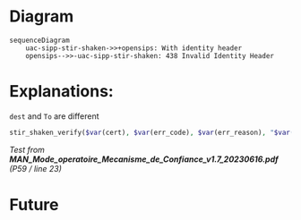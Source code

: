 # Diagram
```mermaid
sequenceDiagram
    uac-sipp-stir-shaken->>+opensips: With identity header
    opensips-->>-uac-sipp-stir-shaken: 438 Invalid Identity Header
```

# Explanations:
`dest` and `To` are different
```php
stir_shaken_verify($var(cert), $var(err_code), $var(err_reason), "$var(orig)", "+33999999999");
```

*Test from **MAN_Mode_operatoire_Mecanisme_de_Confiance_v1.7_20230616.pdf** (P59 / line 23)*

# Future

